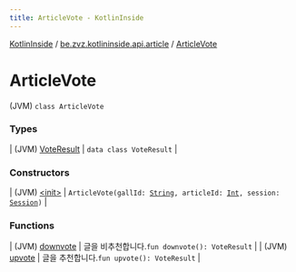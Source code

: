 ```yaml
---
title: ArticleVote - KotlinInside
---
```


[KotlinInside](../../index.html) / [be.zvz.kotlininside.api.article](../index.html) / [ArticleVote](./index.html)

# ArticleVote

(JVM) `class ArticleVote`

### Types

| (JVM) [VoteResult](-vote-result/index.html) | `data class VoteResult` |

### Constructors

| (JVM) [&lt;init&gt;](-init-.html) | `ArticleVote(gallId: `[`String`](https://kotlinlang.org/api/latest/jvm/stdlib/kotlin/-string/index.html)`, articleId: `[`Int`](https://kotlinlang.org/api/latest/jvm/stdlib/kotlin/-int/index.html)`, session: `[`Session`](../../be.zvz.kotlininside.session/-session/index.html)`)` |

### Functions

| (JVM) [downvote](downvote.html) | 글을 비추천합니다.`fun downvote(): VoteResult` |
| (JVM) [upvote](upvote.html) | 글을 추천합니다.`fun upvote(): VoteResult` |

